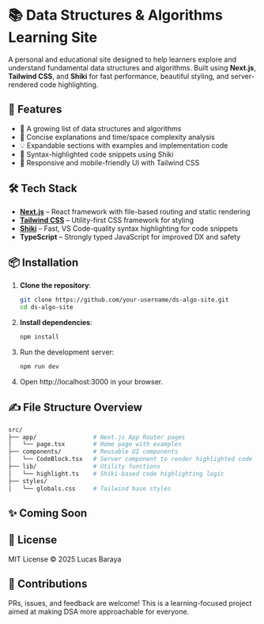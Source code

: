 # 📚 Data Structures & Algorithms Learning Site

A personal and educational site designed to help learners explore and understand fundamental data structures and algorithms. Built using **Next.js**, **Tailwind CSS**, and **Shiki** for fast performance, beautiful styling, and server-rendered code highlighting.

## 🚀 Features

- 📖 A growing list of data structures and algorithms
- 🧠 Concise explanations and time/space complexity analysis
- 💡 Expandable sections with examples and implementation code
- 🌈 Syntax-highlighted code snippets using Shiki
- 📱 Responsive and mobile-friendly UI with Tailwind CSS

## 🛠️ Tech Stack

- **[Next.js](https://nextjs.org/)** – React framework with file-based routing and static rendering
- **[Tailwind CSS](https://tailwindcss.com/)** – Utility-first CSS framework for styling
- **[Shiki](https://shiki.matsu.io/)** – Fast, VS Code-quality syntax highlighting for code snippets
- **TypeScript** – Strongly typed JavaScript for improved DX and safety

## 📦 Installation

1. **Clone the repository**:
   ```bash
   git clone https://github.com/your-username/ds-algo-site.git
   cd ds-algo-site
   ```

2. **Install dependencies**:
   ```bash
   npm install
   ```

3. Run the development server:
   ```bash
   npm run dev
   ```

4. Open http://localhost:3000 in your browser.
  
## ✍️ File Structure Overview

   ```bash
   src/
   ├── app/                # Next.js App Router pages
   │   └── page.tsx        # Home page with examples
   ├── components/         # Reusable UI components
   │   └── CodeBlock.tsx   # Server component to render highlighted code
   ├── lib/                # Utility functions
   │   └── highlight.ts    # Shiki-based code highlighting logic
   ├── styles/
   │   └── globals.css     # Tailwind base styles
   ```

## ✨ Coming Soon

## 📄 License
MIT License © 2025 Lucas Baraya

## 🙌 Contributions
PRs, issues, and feedback are welcome! This is a learning-focused project aimed at making DSA more approachable for everyone.

